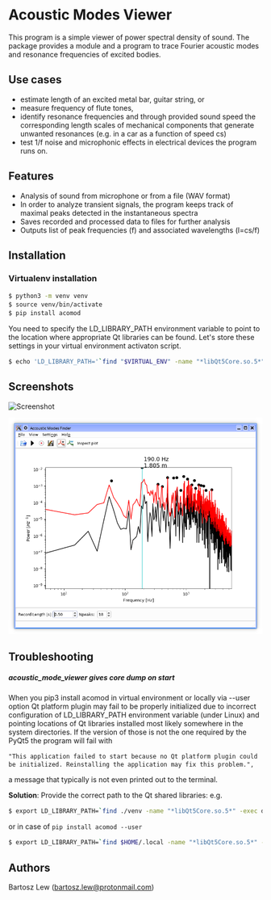 # Acoustic Modes Viewer

This program is a simple viewer of power spectral density of sound. 
The package provides a module and a program to trace Fourier acoustic modes and resonance frequencies of excited bodies.

## Use cases
* estimate length of an excited metal bar, guitar string, or 
* measure frequency of flute tones, 
* identify resonance frequencies and through provided sound speed the corresponding length scales of mechanical components that generate unwanted resonances (e.g. in a car as a function of speed cs)
* test 1/f noise and microphonic effects in electrical devices the program runs on.


## Features
* Analysis of sound from microphone or from a file (WAV format)
* In order to analyze transient signals, the program keeps track of maximal peaks detected in the instantaneous  spectra 
* Saves recorded and processed data to files for further analysis
* Outputs list of peak frequencies (f) and associated wavelengths (l=cs/f)

## Installation

### Virtualenv installation

```sh
$ python3 -m venv venv
$ source venv/bin/activate
$ pip install acomod
```

You need to specify the LD_LIBRARY_PATH environment variable to point to the location where appropriate Qt libraries can be found. Let's store these settings in your virtual environment activaton script.

```sh
$ echo 'LD_LIBRARY_PATH='`find "$VIRTUAL_ENV" -name "*libQt5Core.so.5*" -exec dirname "{}" \;`:$LD_LIBRARY_PATH >> venv/bin/activate
```



## Screenshots

![Screenshot](screenshot.png)

![Screenshot](https://github.com/bslew/acomod/blob/master/screenshot.png)


## Troubleshooting
##### 	**acoustic_mode_viewer gives core dump on start**

When you pip3 install acomod in virtual environment or locally via --user option Qt platform plugin may fail to be properly initialized due to incorrect configuration of LD_LIBRARY_PATH environment variable (under Linux) and pointing locations of Qt libraries installed most likely somewhere in the system directories. If the version of those is not the one required by the PyQt5 the program will fail with

	"This application failed to start because no Qt platform plugin could be initialized. Reinstalling the application may fix this problem.",
	
a message that typically is not even printed out to the terminal.

**Solution**:
		Provide the correct path to the Qt shared libraries: e.g.
				
```sh
$ export LD_LIBRARY_PATH=`find ./venv -name "*libQt5Core.so.5*" -exec dirname '{}' \;`:$LD_LIBRARY_PATH
```

or in case of `pip install acomod --user`
				
```sh
$ export LD_LIBRARY_PATH=`find $HOME/.local -name "*libQt5Core.so.5*" -exec dirname '{}' \;`:$LD_LIBRARY_PATH
```


## Authors
Bartosz Lew (bartosz.lew@protonmail.com)
